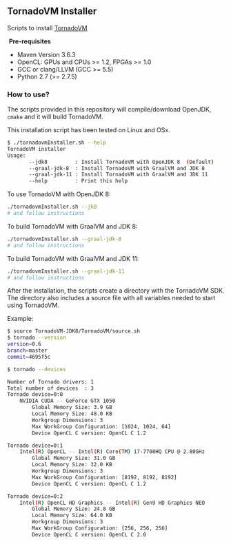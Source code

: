 ## TornadoVM Installer

Scripts to install [TornadoVM](https://github.com/beehive-lab/TornadoVM/)

​
**Pre-requisites**

* Maven Version 3.6.3
* OpenCL: GPUs and CPUs >= 1.2, FPGAs >= 1.0
* GCC or clang/LLVM (GCC >= 5.5)
* Python 2.7 (>= 2.7.5)

### How to use? 

The scripts provided in this repository will compile/download OpenJDK, `cmake` and it will build TornadoVM.

This installation script has been tested on Linux and OSx. 

```bash
$ ./tornadovmInstaller.sh --help
TornadoVM installer
Usage:
       --jdk8         : Install TornadoVM with OpenJDK 8  (Default)
       --graal-jdk-8  : Install TornadoVM with GraalVM and JDK 8
       --graal-jdk-11 : Install TornadoVM with GraalVM and JDK 11
       --help         : Print this help
```

To use TornadoVM with OpenJDK 8:

```bash
./tornadovmInstaller.sh --jk8
# and follow instructions
```

To build TornadoVM with GraalVM and JDK 8:


```bash
./tornadovmInstaller.sh --graal-jdk-8
# and follow instructions
```


To build TornadoVM with GraalVM and JDK 11:


```bash
./tornadovmInstaller.sh --graal-jdk-11
# and follow instructions
```

After the installation, the scripts create a directory with the TornadoVM SDK. The directory also includes a source file with all variables needed to start using TornadoVM. 


Example:
```bash
$ source TornadoVM-JDK8/TornadoVM/source.sh
$ tornado --version
version=0.6
branch=master
commit=4695f5c

$ tornado --devices

Number of Tornado drivers: 1
Total number of devices  : 3
Tornado device=0:0
	NVIDIA CUDA -- GeForce GTX 1050
		Global Memory Size: 3.9 GB
		Local Memory Size: 48.0 KB
		Workgroup Dimensions: 3
		Max WorkGroup Configuration: [1024, 1024, 64]
		Device OpenCL C version: OpenCL C 1.2

Tornado device=0:1
	Intel(R) OpenCL -- Intel(R) Core(TM) i7-7700HQ CPU @ 2.80GHz
		Global Memory Size: 31.0 GB
		Local Memory Size: 32.0 KB
		Workgroup Dimensions: 3
		Max WorkGroup Configuration: [8192, 8192, 8192]
		Device OpenCL C version: OpenCL C 1.2

Tornado device=0:2
	Intel(R) OpenCL HD Graphics -- Intel(R) Gen9 HD Graphics NEO
		Global Memory Size: 24.8 GB
		Local Memory Size: 64.0 KB
		Workgroup Dimensions: 3
		Max WorkGroup Configuration: [256, 256, 256]
		Device OpenCL C version: OpenCL C 2.0
```
